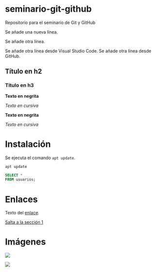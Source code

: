 # seminario-git-github
Repositorio para el seminario de Git y GitHub


Se añade una nueva línea.

Se añade otra línea.

Se añade otra línea desde Visual Studio Code.
Se añade otra línea desde GitHub.

## Título en h2

### Título en h3

**Texto en negrita**

*Texto en cursiva*

__Texto en negrita__

_Texto en cursiva_

# Instalación

Se ejecuta el comando `apt update`.

```
apt update
```

```SQL
SELECT * 
FROM usuarios;
```

# Enlaces

Texto del [enlace](https://iescelia.org).

[Salta a la sección 1](#seccion1)

# Imágenes

![](enlace)

![](nombre_del_archivo)